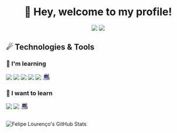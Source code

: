 <h1 align="center"> 🌌 Hey, welcome to my profile! </h1> 

<p align="center">
  <a href="https://www.linkedin.com/in/felipelourencos/"><img src="https://img.shields.io/badge/LinkedIn-5438FF?style=flat-square&logo=linkedin&logoColor=white"/></a>
  <a href="https://www.instagram.com/felipelourencs/"><img src="https://img.shields.io/badge/Instagram-5438FF?style=flat-square&logo=instagram&logoColor=white"/></a>
</p>

<h2>  ☄ Technologies & Tools </h2>

  <h3>  🚀 I'm learning </h3>
  
<p>
  <img src="https://img.shields.io/badge/HTML5-5438FF?style=flat-square&logo=html5&logoColor=white"/>
  <img src="https://img.shields.io/badge/CSS3-1DA1F2?style=flat-square&logo=css3&logoColor=white"/>
  <img src="https://img.shields.io/badge/JavaScript-5438FF?style=flat-square&logo=javascript&logoColor=white"/>
  <img src="https://img.shields.io/badge/TypeScript-1DA1F2?style=flat-square&logo=typescript&logoColor=white"/>
  <img src="https://img.shields.io/badge/ReactJS-5438FF?style=flat-square&logo=react&logoColor=white"/>
  <img src="https://github.com/TheDudeThatCode/TheDudeThatCode/blob/master/Assets/PC.gif" width="20px">
</p>
  
  <h3> 🌠 I want to learn </h3>
  
 <p>
  <img src="https://img.shields.io/badge/React_Native-5438FF?style=flat-square&logo=react&logoColor=white"/>
  <img src="https://img.shields.io/badge/Node.js-1DA1F2?style=flat-square&logo=node-dot-js&logoColor=white"/>
  <img src="https://github.com/TheDudeThatCode/TheDudeThatCode/blob/master/Assets/PC.gif" width="20px">
</p>
  
  <h2></h2>
  
![Felipe Lourenço's GitHub Stats](https://github-readme-stats.vercel.app/api?show_icons=true&theme=tokyonight&title_color=1DA1F2&text_color=5438FF&icon_color=1DA1F2&border_color=1DA1F2&username=lipelourencosilva)
